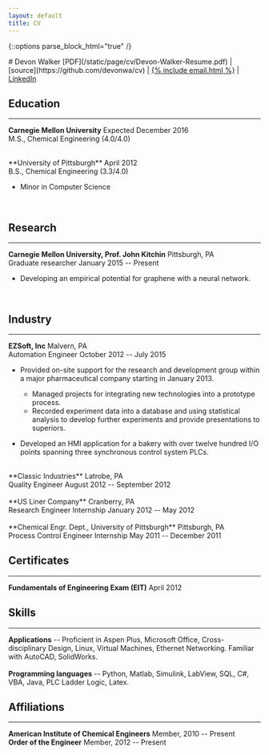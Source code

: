 ```yaml
---
layout: default
title: CV
---
```


{::options parse_block_html="true" /}
<div class="cv">

<div class="text-center">
# Devon Walker
[PDF](/static/page/cv/Devon-Walker-Resume.pdf)
&#124;
[source](https://github.com/devonwa/cv)
&#124;
<a href="mailto:{% include email.html %}">{% include email.html %}</a>
&#124;
<a href="https://www.linkedin.com/in/devonwalker">LinkedIn</a>
<br />
</div>

## Education
<hr>

**Carnegie Mellon University** <span class="pull-right">Expected December 2016</span><br />
M.S., Chemical Engineering (4.0/4.0)<br />

<br />
**University of Pittsburgh** <span class="pull-right">April 2012</span><br />
B.S., Chemical Engineering (3.3/4.0)<br />

* Minor in Computer Science
<br />

## Research
<hr>

**Carnegie Mellon University, Prof. John Kitchin** <span class="pull-right">Pittsburgh, PA</span><br />
Graduate researcher <span class="pull-right">January 2015 -- Present</span><br />

* Developing an empirical potential for graphene with a neural network.
<br />

## Industry
<hr>

**EZSoft, Inc** <span class="pull-right">Malvern, PA</span><br />
Automation Engineer <span class="pull-right">October 2012 -- July 2015</span><br />

* Provided on-site support for the research and development group within a major pharmaceutical company starting in January 2013.

  * Managed projects for integrating new technologies into a prototype process.
  * Recorded experiment data into a database and using statistical analysis to develop further experiments and provide presentations to superiors.

* Developed an HMI application for a bakery with over twelve hundred I/O points spanning three synchronous control system PLCs.

<br />
**Classic Industries** <span class="pull-right">Latrobe, PA</span><br />
Quality Engineer <span class="pull-right">August 2012 -- September 2012</span><br />

<br />
**US Liner Company** <span class="pull-right">Cranberry, PA</span><br />
Research Engineer Internship <span class="pull-right">January 2012 -- May 2012</span><br />

<br />
**Chemical Engr. Dept., University of Pittsburgh** <span class="pull-right">Pittsburgh, PA</span><br />
Process Control Engineer Internship <span class="pull-right">May 2011 -- December 2011</span><br />


## Certificates
<hr>

**Fundamentals of Engineering Exam (EIT)** <span class="pull-right">April 2012</span>

## Skills
<hr>

**Applications** -- Proficient in Aspen Plus, Microsoft Office, Cross-disciplinary Design, Linux, Virtual Machines, Ethernet Networking. Familiar with AutoCAD, SolidWorks.
<br />
<br />
**Programming languages** -- Python, Matlab, Simulink, LabView, SQL, C\#, VBA, Java, PLC Ladder Logic, Latex.
<br />

## Affiliations
<hr>

**American Institute of Chemical Engineers** <span class="pull-right">Member, 2010 -- Present</span>
<br />
**Order of the Engineer** <span class="pull-right">Member, 2012 -- Present</span>
<br />
</div>